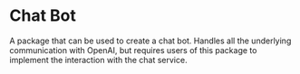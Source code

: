 # Chat Bot

A package that can be used to create a chat bot. Handles all the
underlying communication with OpenAI, but requires users of this
package to implement the interaction with the chat service.
